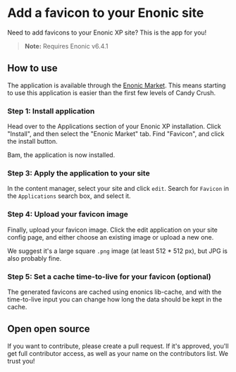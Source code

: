 # Add a favicon to your Enonic site

Need to add favicons to your Enonic XP site? This is the app for you!

> **Note:** Requires Enonic v6.4.1

## How to use

The application is available through the 
[Enonic Market](https://market.enonic.com/vendors/selbekk/io.selbekk.favicon).
This means starting to use this application is easier than the first few levels 
of Candy Crush.

### Step 1: Install application
Head over to the Applications section of your Enonic XP installation. Click "Install", 
and then select the "Enonic Market" tab. Find "Favicon", and click the install button. 

Bam, the application is now installed. 

### Step 3: Apply the application to your site

In the content manager, select your site and click `edit`. Search for `Favicon`
in the `Applications` search box, and select it.

### Step 4: Upload your favicon image

Finally, upload your favicon image. Click the edit application on your site
config page, and either choose an existing image or upload a new one.

We suggest it's a large square `.png` image (at least 512 * 512 px), but JPG is also probably fine.

### Step 5: Set a cache time-to-live for your favicon (optional)

The generated favicons are cached using enonics lib-cache, and with the time-to-live input you can 
change how long the data should be kept in the cache. 

## Open open source

If you want to contribute, please create a pull request. If it's approved,
you'll get full contributor access, as well as your name on the contributors
list. We trust you!
